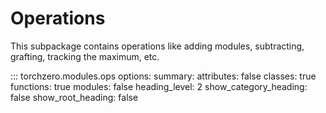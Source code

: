 # Operations

This subpackage contains operations like adding modules, subtracting, grafting, tracking the maximum, etc.

::: torchzero.modules.ops
    options:
        summary:
            attributes: false
            classes: true
            functions: true
            modules: false
        heading_level: 2
        show_category_heading: false
        show_root_heading: false
